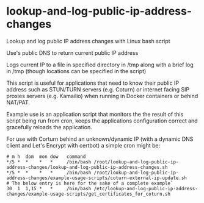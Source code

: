 # lookup-and-log-public-ip-address-changes
Lookup and log public IP address changes with Linux bash script

Use's public DNS to return current public IP address

Logs current IP to a file in specified directory in /tmp along with a brief log in /tmp (though locations can be specified in the script)

This script is useful for applications that need to know their public IP address such as STUN/TURN servers (e.g. Coturn) or internet facing SIP proxies servers (e.g. Kamailio) when running in Docker containers or behind NAT/PAT.

Example use is an application script that monitors the the result of this script being run from cron, keeps the applications configuration correct and gracefully reloads the application.

For use with Corturn behind an unknown/dynamic IP (with a dynamic DNS client and Let's Encrypt with certbot) a simple cron might be:

```
# m h  dom  mon dow   command
*/5 *  *    *   *     /bin/bash /root/lookup-and-log-public-ip-address-changes/lookup-and-log-public-ip-address-changes.sh
*/5 *  *    *   *     /bin/bash /root/lookup-and-log-public-ip-address-changes/example-usage-scripts/coturn-external-ip-update.sh
# The below entry is here for the sake of a complete example`
30  1  1,15 *   *     /bin/bash /etc/lookup-and-log-public-ip-address-changes/example-usage-scripts/get_certificates_for_coturn.sh
```

